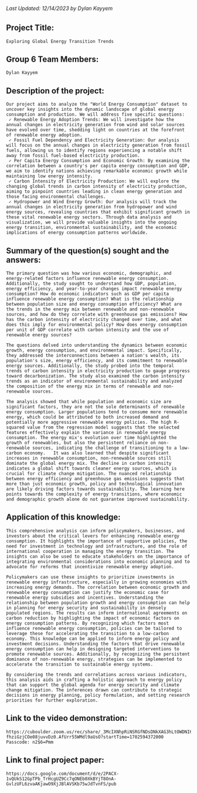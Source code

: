 ###### Last Updated: 12/14/2023 by Dylan Kayyem

## Project Title:

	Exploring Global Energy Transition Trends
	
## Group 6 Team Members:

	Dylan Kayyem

## Description of the project:

	Our project aims to analyze the "World Energy Consumption" dataset to uncover key insights into the dynamic landscape of global energy consumption and production. We will address five specific questions: 
	 ✓ Renewable Energy Adoption Trends: We will investigate how the annual changes in electricity generation from wind and solar sources have evolved over time, shedding light on countries at the forefront of renewable energy adoption. 
	 ✓ Fossil Fuel Dependency and Electricity Generation: Our analysis will focus on the annual changes in electricity generation from fossil fuels, allowing us to identify regions experiencing a notable shift away from fossil fuel-based electricity production. 
	 ✓ Per Capita Energy Consumption and Economic Growth: By examining the correlation between a country's per capita energy consumption and GDP, we aim to identify nations achieving remarkable economic growth while maintaining low energy intensity. 
	 ✓ Carbon Intensity of Electricity Production: We will explore the changing global trends in carbon intensity of electricity production, aiming to pinpoint countries leading in clean energy generation and those facing environmental challenges. 
	 ✓ Hydropower and Wind Energy Growth: Our analysis will track the annual changes in electricity generation from hydropower and wind energy sources, revealing countries that exhibit significant growth in these vital renewable energy sectors. Through data analysis and visualization, we will provide valuable insights into the ongoing energy transition, environmental sustainability, and the economic implications of energy consumption patterns worldwide.

## Summary of the question(s) sought and the answers:

	The primary question was how various economic, demographic, and energy-related factors influence renewable energy consumption. Additionally, the study sought to understand how GDP, population, energy efficiency, and year-to-year changes impact renewable energy consumption? How do economic indicators such as GDP per capita influence renewable energy consumption? What is the relationship between population size and energy consumption efficiency? What are the trends in the energy mix between renewable and non-renewable sources, and how do they correlate with greenhouse gas emissions? How has the carbon intensity of electricity changed over time, and what does this imply for environmental policy? How does energy consumption per unit of GDP correlate with carbon intensity and the use of renewable energy sources?

	The questions delved into understanding the dynamics between economic growth, energy consumption, and environmental impact. Specifically, they addressed the interconnections between a nation's wealth, its population's size, energy efficiency, and its commitment to renewable energy sources. Additionally, the study probed into the temporal trends of carbon intensity in electricity production to gauge progress toward decarbonization. The study also examined the carbon intensity trends as an indicator of environmental sustainability and analyzed the composition of the energy mix in terms of renewable and non-renewable sources.

	The analysis showed that while population and economic size are significant factors, they are not the sole determinants of renewable energy consumption. Larger populations tend to consume more renewable energy, which could be attributed to both increased demand and potentially more aggressive renewable energy policies. The high R-squared value from the regression model suggests that the selected features effectively explain the variance in renewable energy consumption. The energy mix's evolution over time highlighted the growth of renewables, but also the persistent reliance on non-renewable sources, indicating the challenge of transitioning to a low-carbon economy.   It was also learned that despite significant increases in renewable consumption, non-renewable sources still dominate the global energy mix. The decline in carbon intensity indicates a global shift towards cleaner energy sources, which is crucial for climate change mitigation. The nuanced relationship between energy efficiency and greenhouse gas emissions suggests that more than just economic growth, policy and technological innovation are likely driving factors towards sustainability. The learning here points towards the complexity of energy transitions, where economic and demographic growth alone do not guarantee improved sustainability.

## Application of this knowledge:

	This comprehensive analysis can inform policymakers, businesses, and investors about the critical levers for enhancing renewable energy consumption. It highlights the importance of supportive policies, the need for investment in technology and infrastructure, and the role of international cooperation in managing the energy transition. The insights can also be used to educate stakeholders on the importance of integrating environmental considerations into economic planning and to advocate for reforms that incentivize renewable energy adoption.

	Policymakers can use these insights to prioritize investments in renewable energy infrastructure, especially in growing economies with increasing energy demands. The correlation between economic growth and renewable energy consumption can justify the economic case for renewable energy subsidies and incentives. Understanding the relationship between population growth and energy consumption can help in planning for energy security and sustainability in densely populated regions. The results can inform international agreements on carbon reduction by highlighting the impact of economic factors on energy consumption patterns. By recognizing which factors most influence renewable energy consumption, policies can be tailored to leverage these for accelerating the transition to a low-carbon economy. This knowledge can be applied to inform energy policy and investment decisions. Understanding the factors that drive renewable energy consumption can help in designing targeted interventions to promote renewable sources. Additionally, by recognizing the persistent dominance of non-renewable energy, strategies can be implemented to accelerate the transition to sustainable energy systems.

	By considering the trends and correlations across various indicators, this analysis aids in crafting a holistic approach to energy policy that can support the global agenda for energy security and climate change mitigation. The inferences drawn can contribute to strategic decisions in energy planning, policy formulation, and setting research priorities for further exploration.

## Link to the video demonstration:

	https://cuboulder.zoom.us/rec/share/_3McIXNhpRiNSRGfNDsDNkXAG3hLtOWDNI6fOwNjhU4-fhziGzjCOe08juvvDz0.AfUrr55WMdl9aUsO?startTime=1702594372000
	Passcode: n2$6=Pmm
 
## Link to final project paper:

	https://docs.google.com/document/d/e/2PACX-1vQUkS12GpTPb_TrHcgUZ9Cc7qONEb0XkBYjT8OnA-GvlzUFL6zvaAKjawO9XjJBlAVSKb75wJdTvnFS/pub 

